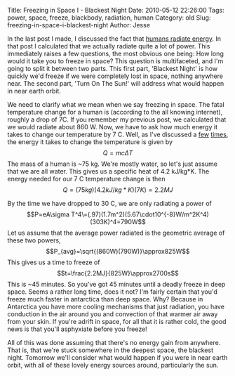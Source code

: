 Title: Freezing in Space I - Blackest Night
Date: 2010-05-12 22:26:00
Tags: power, space, freeze, blackbody, radiation, human
Category: old
Slug: freezing-in-space-i-blackest-night
Author: Jesse


In the last post I made, I discussed the fact that <a href="http://thevirtuosi.blogspot.com/2010/05/human-radiation.html">humans radiate energy</a>.  In that post I calculated that we actually radiate quite a lot of power.  This immediately raises a few questions, the most obvious one being: How long would it take you to freeze in space?  This question is multifaceted, and I'm going to split it between two parts.  This first part, 'Blackest Night' is how quickly we'd freeze if we were completely lost in space, nothing anywhere near.  The second part, 'Turn On The Sun!' will address what would happen in near earth orbit.


<a name='more'></a>
We need to clarify what we mean when we say freezing in space.  The fatal temperature change for a human is (according to the all knowing internet), roughly a drop of 7C.  If you remember my previous post, we calculated that we would radiate about 860 W.  Now, we have to ask how much energy it takes to change our temperature by 7 C.  Well, as I've discussed a <a href="http://thevirtuosi.blogspot.com/2010/04/beer-diet.html#more">few</a> <a href="http://thevirtuosi.blogspot.com/2010/04/falling-water-hot-or-cold.html">times</a>, the energy it takes to change the temperature is given by
$$Q=mc\Delta T$$
The mass of a human is ~75 kg.  We're mostly water, so let's just assume that we are all water.  This gives us a specific heat of 4.2 kJ/kg*K.  The energy needed for our 7 C temperature change is then
$$Q=(75kg)(4.2kJ/kg*K)(7K)=2.2 MJ$$

By the time we have dropped to 30 C, we are only radiating a power of
$$P=eA\sigma T^4\=(.97)(1.7m^2)(5.67\cdot10^{-8}W/m^2K^4)(303K)^4=790W$$
Let us assume that the average power radiated is the geometric average of these two powers,
$$P_{avg}=\sqrt{(860W)(790W)}\approx825W$$
This gives us a time to freeze of
$$t=\frac{2.2MJ}{825W}\approx2700s$$
This is ~45 minutes.  So you've got 45 minutes until a deadly freeze in deep space.  Seems a rather long time, does it not?  I'm fairly certain that you'd freeze much faster in antarctica than deep space.  Why?  Because in Antarctica you have more cooling mechanisms that just radiation, you have conduction in the air around you and convection of that warmer air away from your skin.  If you're adrift in space, for all that it is rather cold, the good news is that you'll asphyxiate before you freeze!

All of this was done assuming that there's no energy gain from anywhere.  That is, that we're stuck somewhere in the deepest space, the blackest night.  Tomorrow we'll consider what would happen if you were in near earth orbit, with all of these lovely energy sources around, particularly the sun.
